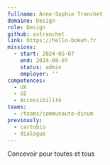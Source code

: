 ```yaml
---
fullname: Anne-Sophie Tranchet
domaine: Design
role: Design
github: astranchet
link: https://hello-bokeh.fr
missions:
  - start: 2024-05-07
    end: 2024-08-07
    status: admin
    employer: ''
competences:
  - UX
  - UI
  - Accessibilité
teams:
  - /teams/communaute-dinum
previously:
  - cartobio
  - dialogue
---
```

Concevoir pour toutes et tous